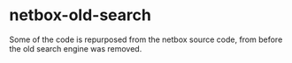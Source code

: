 # netbox-old-search

Some of the code is repurposed from the netbox source code, from before the old search engine was removed.
